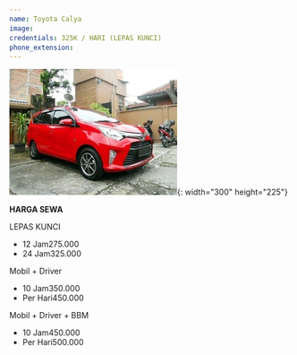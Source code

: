 ```yaml
---
name: Toyota Calya
image:
credentials: 325K / HARI (LEPAS KUNCI)
phone_extension:
---
```


![](/uploads/calya.jpg){: width="300" height="225"}

**HARGA SEWA**

LEPAS KUNCI

* 12 Jam275.000
* 24 Jam325.000

Mobil + Driver

* 10 Jam350.000
* Per Hari450.000

Mobil + Driver + BBM

* 10 Jam450.000
* Per Hari500.000